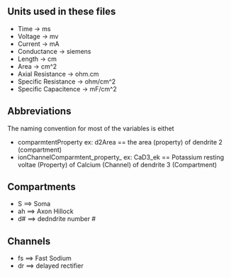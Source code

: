 ## Units used in these files
- Time -> ms
- Voltage -> mv
- Current -> mA
- Conductance -> siemens
- Length -> cm
- Area -> cm^2
- Axial Resistance -> ohm.cm
- Specific Resistance -> ohm/cm^2
- Specific Capacitence -> mF/cm^2

## Abbreviations
The naming convention for most of the variables is eithet
- comparmtentProperty ex: d2Area == the area (property) of dendrite 2 (compartment)
- ionChannelComparmtent_property_ ex: CaD3_ek == Potassium resting voltae (Property) of Calcium (Channel) of dendrite 3 (Compartment)

## Compartments
- S   ==> Soma
- ah  ==> Axon Hillock
- d#  ==> dedndrite number #

## Channels
- fs ==> Fast Sodium
- dr ==> delayed rectifier

